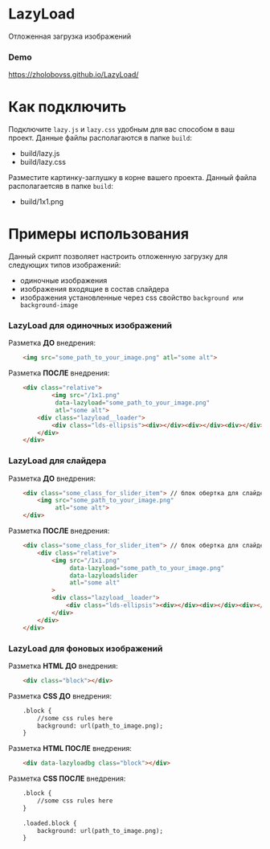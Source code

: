 # LazyLoad
Отложенная загрузка изображений

### Demo 
https://zholobovss.github.io/LazyLoad/


# Как подключить
Подключите `lazy.js` и `lazy.css` удобным для вас способом в ваш проект. 
Данные файлы располагаются в папке `build`:
  - build/lazy.js
  - build/lazy.css

Разместите картинку-заглушку в корне вашего проекта.
Данный файла располагаетсяв в папке `build`:
  - build/1x1.png

# Примеры использования
Данный скрипт позволяет настроить отложенную загрузку для следующих типов изображений:
  - одиночные изображения 
  - изображения входящие в состав слайдера
  - изображения установленные через css свойство `background или background-image`

### LazyLoad для одиночных изображений
Разметка **ДО** внедрения:
```html
	<img src="some_path_to_your_image.png" atl="some alt">
```
Разметка **ПОСЛЕ** внедрения:
```html
	<div class="relative">
        	<img src="/1x1.png" 
		     data-lazyload="some_path_to_your_image.png" 
		     atl="some alt">
		<div class="lazyload__loader">
			<div class="lds-ellipsis"><div></div><div></div><div></div><div></div></div>
		</div>
	</div>
```

### LazyLoad для слайдера
Разметка **ДО** внедрения:
```html
	<div class="some_class_for_slider_item"> // блок обертка для слайдера 
		<img src="some_path_to_your_image.png" 
		     atl="some alt">
	</div>
```
Разметка **ПОСЛЕ** внедрения:
```html
	<div class="some_class_for_slider_item"> // блок обертка для слайдера
		<div class="relative">
			<img src="/1x1.png" 
			     data-lazyload="some_path_to_your_image.png"
			     data-lazyloadslider
			     atl="some alt"
			>
			<div class="lazyload__loader">
				<div class="lds-ellipsis"><div></div><div></div><div></div><div></div></div>
			</div>
		</div>
	</div>
```

### LazyLoad для фоновых изображений
Разметка **HTML ДО** внедрения:
```html
    <div class="block"></div>
```
Разметка **CSS ДО** внедрения:
```html
    .block {
        //some css rules here
        background: url(path_to_image.png);
    }
```

Разметка **HTML ПОСЛЕ** внедрения:
```html
	<div data-lazyloadbg class="block"></div>
```
Разметка **CSS ПОСЛЕ** внедрения:
```html
	.block {
		//some css rules here
	}
    
	.loaded.block {
		background: url(path_to_image.png);
	}
```

